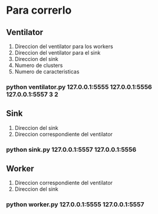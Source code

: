 # Para correrlo 

## Ventilator
1. Direccion del ventilator para los workers
2. Direccion del ventilator para el sink
3. Direccion del sink
4. Numero de clusters
5. Numero de caracteristicas

### python ventilator.py 127.0.0.1:5555 127.0.0.1:5556 127.0.0.1:5557 3 2

## Sink 
1. Direccion del sink
2. Direccion correspondiente del ventilator

### python sink.py 127.0.0.1:5557 127.0.0.1:5556

## Worker 

1. Direccion correspondiente del ventilator
2. Direccion del sink 

### python worker.py 127.0.0.1:5555 127.0.0.1:5557
